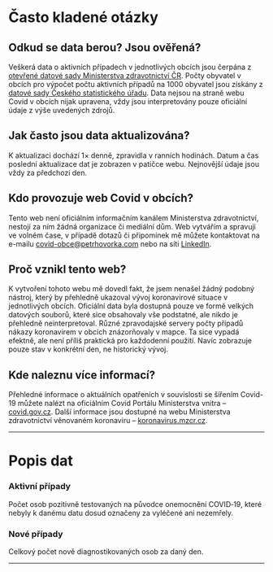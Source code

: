 # Často kladené otázky

## Odkud se data berou? Jsou ověřená?

Veškerá data o aktivních případech v jednotlivých obcích jsou čerpána z [otevřené datové sady Ministerstva zdravotnictví ČR](https://onemocneni-aktualne.mzcr.cz/api/v2/covid-19). Počty obyvatel v obcích pro výpočet počtu aktivních případů na 1000 obyvatel jsou získány z [datové sady Českého statistického úřadu](https://www.czso.cz/csu/czso/pocet-obyvatel-v-obcich-k-112019). Data nejsou na straně webu Covid v obcích nijak upravena, vždy jsou interpretovány pouze oficiální údaje z výše uvedených zdrojů.

## Jak často jsou data aktualizována?

K aktualizaci dochází 1× denně, zpravidla v ranních hodinách. Datum a čas poslední aktualizace dat je zobrazen v patičce webu. Nejnovější údaje jsou vždy za předchozí den.

## Kdo provozuje web Covid v obcích?

Tento web není oficiálním informačním kanálem Ministerstva zdravotnictví, nestojí za ním žádná organizace či mediální dům. Web vytvářím a spravuji ve volném čase, v případě dotazů či připomínek mě můžete kontaktovat na e-mailu covid-obce@petrhovorka.com nebo na síti [LinkedIn](https://www.linkedin.com/in/pehovorka/).

## Proč vznikl tento web?

K vytvoření tohoto webu mě dovedl fakt, že jsem nenašel žádný podobný nástroj, který by přehledně ukazoval vývoj koronavirové situace v jednotlivých obcích. Oficiální data byla dostupná pouze ve formě velkých datových souborů, které sice obsahovaly vše podstatné, ale nikdo je přehledně neinterpretoval. Různé zpravodajské servery počty případů nákazy koronavirem v obcích znázorňovaly v mapce. Ta sice vypadá efektně, ale není příliš praktická pro každodenní použití. Navíc zobrazuje pouze stav v konkrétní den, ne historický vývoj.

## Kde naleznu více informací?

Přehledné informace o aktuálních opatřeních v souvislosti se šířením Covid-19 můžete nalézt na oficiálním Covid Portálu Ministerstva vnitra – [covid.gov.cz](http://covid.gov.cz/). Další informace jsou dostupné na webu Ministerstva zdravotnictví věnovaném koronaviru – [koronavirus.mzcr.cz](http://koronavirus.mzcr.cz).

---

# Popis dat

### Aktivní případy

Počet osob pozitivně testovaných na původce onemocnění COVID‑19, které nebyly k danému datu dosud označeny za vyléčené ani nezemřely.

### Nové případy

Celkový počet nově diagnostikovaných osob za daný den.

---
